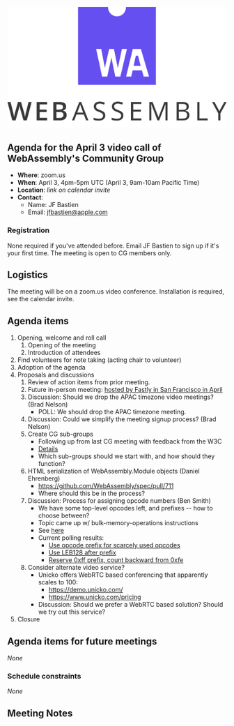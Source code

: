 ![WebAssembly logo](/images/WebAssembly.png)

## Agenda for the April 3 video call of WebAssembly's Community Group

- **Where**: zoom.us
- **When**: April 3, 4pm-5pm UTC (April 3, 9am-10am Pacific Time)
- **Location**: *link on calendar invite*
- **Contact**:
    - Name: JF Bastien
    - Email: jfbastien@apple.com

### Registration

None required if you've attended before. Email JF Bastien to sign up if it's
your first time. The meeting is open to CG members only.

## Logistics

The meeting will be on a zoom.us video conference.
Installation is required, see the calendar invite.

## Agenda items

1. Opening, welcome and roll call
    1. Opening of the meeting
    1. Introduction of attendees
1. Find volunteers for note taking (acting chair to volunteer)
1. Adoption of the agenda
1. Proposals and discussions
    1. Review of action items from prior meeting.
    1. Future in-person meeting: [hosted by Fastly in San Francisco in April](https://github.com/WebAssembly/meetings/blob/master/2018/CG-04.md)
    1. Discussion: Should we drop the APAC timezone video meetings? (Brad
       Nelson)
       * POLL: We should drop the APAC timezone meeting.
    1. Discussion: Could we simplify the meeting signup process? (Brad Nelson)
    1. Create CG sub-groups
       * Following up from last CG meeting with feedback from the W3C
       * [Details](https://github.com/WebAssembly/meetings/issues/191#issuecomment-376171112)
       * Which sub-groups should we start with, and how should they function?
    1. HTML serialization of WebAssembly.Module objects (Daniel Ehrenberg)
       * https://github.com/WebAssembly/spec/pull/711
       * Where should this be in the process?
    1. Discussion: Process for assigning opcode numbers (Ben Smith)
       * We have some top-level opcodes left, and prefixes -- how to choose between?
       * Topic came up w/ bulk-memory-operations instructions
       * See [here](https://github.com/WebAssembly/bulk-memory-operations/issues/9#issuecomment-376300850)
       * Current polling results:
         * [Use opcode prefix for scarcely used opcodes](https://github.com/WebAssembly/meetings/blob/master/2017/CG-05.md#non-trapping-float-to-int)
         * [Use LEB128 after prefix](https://github.com/WebAssembly/meetings/blob/master/2017/CG-05.md#webassembly-threads-proposal)
         * [Reserve 0xff prefix, count backward from 0xfe](https://github.com/WebAssembly/meetings/blob/master/2017/CG-05.md#webassembly-threads-proposal)
    1. Consider alternate video service?
       * Unicko offers WebRTC based conferencing that apparently scales to 100:
          * https://demo.unicko.com/
          * https://www.unicko.com/pricing
       * Discussion: Should we prefer a WebRTC based solution? Should we try out this service?
1. Closure

## Agenda items for future meetings

*None*

### Schedule constraints

*None*

## Meeting Notes

